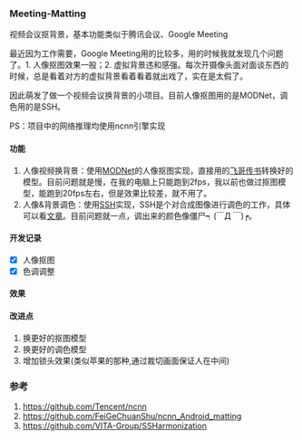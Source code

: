 ### Meeting-Matting
视频会议抠背景，基本功能类似于腾讯会议、Google Meeting

最近因为工作需要，Google Meeting用的比较多，用的时候我就发现几个问题了。1. 人像抠图效果一般；2. 虚拟背景违和感强。每次开摄像头面对面谈东西的时候，总是看着对方的虚拟背景看着看着就出戏了，实在是太假了。

因此萌发了做一个视频会议换背景的小项目。目前人像抠图用的是MODNet，调色用的是SSH。

PS：项目中的网络推理均使用ncnn引擎实现

#### 功能
1. 人像视频换背景：使用[MODNet](https://github.com/ZHKKKe/MODNet)的人像抠图实现，直接用的[飞哥传书](https://github.com/FeiGeChuanShu/ncnn_Android_matting)转换好的模型。目前问题就是慢，在我的电脑上只能跑到2fps，我以前也做过抠图模型，能跑到20fps左右，但是效果比较差，就不用了。
2. 人像&背景调色：使用[SSH](https://github.com/VITA-Group/SSHarmonization)实现，SSH是个对合成图像进行调色的工作，具体可以看[文章](https://zhuanlan.zhihu.com/p/414874339)。目前问题就一点，调出来的颜色像僵尸┑(￣Д ￣)┍。

#### 开发记录
- [x] 人像抠图
- [x] 色调调整

#### 效果

#### 改进点
1. 换更好的抠图模型
2. 换更好的调色模型
3. 增加锁头效果(类似苹果的那种,通过裁切画面保证人在中间)

### 参考
1. https://github.com/Tencent/ncnn
2. https://github.com/FeiGeChuanShu/ncnn_Android_matting
3. https://github.com/VITA-Group/SSHarmonization